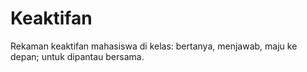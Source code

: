 # Keaktifan
Rekaman keaktifan mahasiswa di kelas: bertanya, menjawab, maju ke depan; untuk dipantau bersama.
